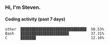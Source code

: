 ### Hi, I'm Steven.

#### Coding activity (past 7 days)
```
other  ▓▓▓▓▓▓▓▓▓▓▓▓▓▓▓▓▓▓▓▓▓▓▓▓▓▓▓▓▓▓  50.53%
Bash   ▓▓▓▓▓▓▓▓▓▓▓▓▓▓▓▓▓▓▓▓▓▓          37.31%
C      ▓▓▓▓▓▓▓                         12.16%
```
